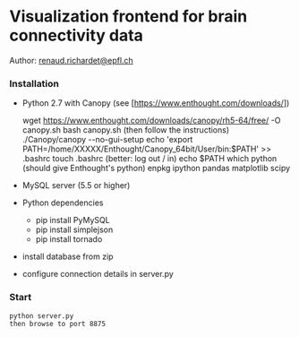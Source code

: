 Visualization frontend for brain connectivity data
========

Author: renaud.richardet@epfl.ch



### Installation

* Python 2.7 with Canopy (see [https://www.enthought.com/downloads/])

    wget https://www.enthought.com/downloads/canopy/rh5-64/free/ -O canopy.sh
    bash canopy.sh (then follow the instructions)
    ./Canopy/canopy --no-gui-setup
    echo 'export PATH=/home/XXXXX/Enthought/Canopy_64bit/User/bin:$PATH' >> .bashrc
    touch .bashrc (better: log out / in)
    echo $PATH
    which python (should give Enthought's python)
    enpkg ipython pandas matplotlib scipy

* MySQL server (5.5 or higher)
* Python dependencies
    * pip install PyMySQL
    * pip install simplejson
    * pip install tornado

* install database from zip
* configure connection details in server.py

### Start

    python server.py
    then browse to port 8875
